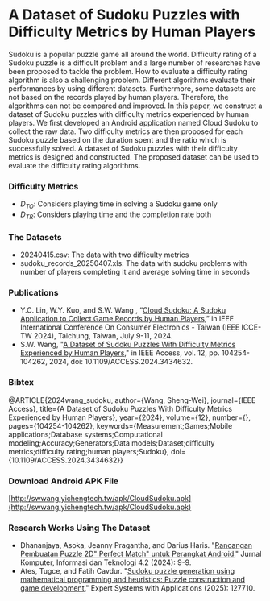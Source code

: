 # A Dataset of Sudoku Puzzles with Difficulty Metrics by Human Players
Sudoku is a popular puzzle game all around the world.
Difficulty rating of a Sudoku puzzle is a  difficult problem and a large number of researches have been proposed to tackle the problem.
How to evaluate a difficulty rating algorithm is also a challenging problem.
Different algorithms evaluate their performances by using different datasets.
Furthermore,  some datasets are not based on the records played by human players.
Therefore,  the algorithms can not be compared and improved.
In this paper,  we construct a dataset of Sudoku puzzles with difficulty metrics experienced by human players.
We first developed an Android application named Cloud Sudoku to collect the raw data.
Two difficulty metrics are then proposed for each Sudoku puzzle based on the duration spent and the ratio which is successfully solved.
A dataset of Sudoku puzzles with their difficulty metrics is designed and constructed.
The proposed dataset can be used to evaluate the difficulty rating algorithms.

### Difficulty Metrics
* $D_{TO}$: Considers playing time in solving a Sudoku game only
* $D_{TR}$: Considers playing time and the completion rate both

### The Datasets
* 20240415.csv: The data with two difficulty metrics
* sudoku_records_20250407.xls: The data with sudoku problems with number of players completing it and average solving time in seconds

### Publications
* Y.C. Lin, W.Y. Kuo, and S.W. Wang , “[Cloud Sudoku: A Sudoku Application to Collect Game Records by Human Players,](https://ieeexplore.ieee.org/document/10674538)” in IEEE International Conference On Consumer Electronics - Taiwan (IEEE ICCE-TW 2024), Taichung, Taiwan, July 9-11, 2024.
* S.W. Wang, "[A Dataset of Sudoku Puzzles With Difficulty Metrics Experienced by Human Players](https://ieeexplore.ieee.org/document/10613883)," in IEEE Access, vol. 12, pp. 104254-104262, 2024, doi: 10.1109/ACCESS.2024.3434632.

### Bibtex

@ARTICLE{2024wang_sudoku,
  author={Wang, Sheng-Wei},
  journal={IEEE Access}, 
  title={A Dataset of Sudoku Puzzles With Difficulty Metrics Experienced by Human Players}, 
  year={2024},
  volume={12},
  number={},
  pages={104254-104262},
  keywords={Measurement;Games;Mobile applications;Database systems;Computational modeling;Accuracy;Generators;Data models;Dataset;difficulty metrics;difficulty rating;human players;Sudoku},
  doi={10.1109/ACCESS.2024.3434632}}
  
### Download Android APK File
[http://swwang.yichengtech.tw/apk/CloudSudoku.apk](http://swwang.yichengtech.tw/apk/CloudSudoku.apk)


### Research Works Using The Dataset
* Dhananjaya, Asoka, Jeanny Pragantha, and Darius Haris. "[Rancangan Pembuatan Puzzle 2D" Perfect Match" untuk Perangkat Android.](https://penerbitadm.pubmedia.id/index.php/KOMITEK/article/view/1961)" Jurnal Komputer, Informasi dan Teknologi 4.2 (2024): 9-9.
* Ates, Tugce, and Fatih Cavdur. "[Sudoku puzzle generation using mathematical programming and heuristics: Puzzle construction and game development.](https://www.sciencedirect.com/science/article/pii/S0957417425013326)" Expert Systems with Applications (2025): 127710.

